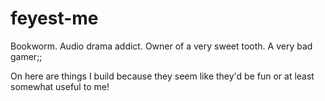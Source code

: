 # feyest-me

Bookworm. Audio drama addict. Owner of a very sweet tooth. A very bad gamer;;

On here are things I build because they seem like they'd be fun or at least somewhat useful to me!
